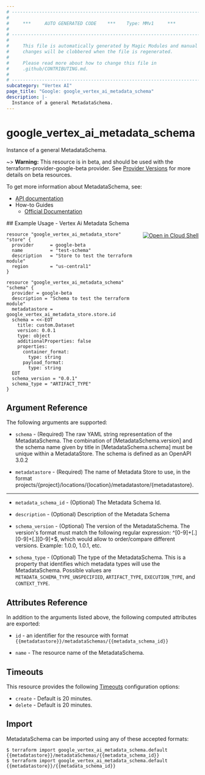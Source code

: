 ```yaml
---
# ----------------------------------------------------------------------------
#
#     ***     AUTO GENERATED CODE    ***    Type: MMv1     ***
#
# ----------------------------------------------------------------------------
#
#     This file is automatically generated by Magic Modules and manual
#     changes will be clobbered when the file is regenerated.
#
#     Please read more about how to change this file in
#     .github/CONTRIBUTING.md.
#
# ----------------------------------------------------------------------------
subcategory: "Vertex AI"
page_title: "Google: google_vertex_ai_metadata_schema"
description: |-
  Instance of a general MetadataSchema.
---
```


# google\_vertex\_ai\_metadata\_schema

Instance of a general MetadataSchema.

~> **Warning:** This resource is in beta, and should be used with the terraform-provider-google-beta provider.
See [Provider Versions](https://terraform.io/docs/providers/google/guides/provider_versions.html) for more details on beta resources.

To get more information about MetadataSchema, see:

* [API documentation](https://cloud.google.com/vertex-ai/docs/reference/rest/v1/projects.locations.metadataStores.metadataSchemas)
* How-to Guides
    * [Official Documentation](https://cloud.google.com/vertex-ai/docs)

<div class = "oics-button" style="float: right; margin: 0 0 -15px">
  <a href="https://console.cloud.google.com/cloudshell/open?cloudshell_git_repo=https%3A%2F%2Fgithub.com%2Fterraform-google-modules%2Fdocs-examples.git&cloudshell_working_dir=vertex_ai_metadata_schema&cloudshell_image=gcr.io%2Fgraphite-cloud-shell-images%2Fterraform%3Alatest&open_in_editor=main.tf&cloudshell_print=.%2Fmotd&cloudshell_tutorial=.%2Ftutorial.md" target="_blank">
    <img alt="Open in Cloud Shell" src="//gstatic.com/cloudssh/images/open-btn.svg" style="max-height: 44px; margin: 32px auto; max-width: 100%;">
  </a>
</div>
## Example Usage - Vertex Ai Metadata Schema


```hcl
resource "google_vertex_ai_metadata_store" "store" {
  provider      = google-beta
  name          = "test-schema"
  description   = "Store to test the terraform module"
  region        = "us-central1"
}

resource "google_vertex_ai_metadata_schema" "schema" {
  provider = google-beta
  description = "Schema to test the terraform module"
  metadatastore = google_vertex_ai_metadata_store.store.id
  schema = <<-EOT
    title: custom.Dataset
    version: 0.0.1
    type: object
    additionalProperties: false
    properties:
      container_format:
        type: string
      payload_format:
        type: string
  EOT
  schema_version = "0.0.1"
  schema_type = "ARTIFACT_TYPE"
}
```

## Argument Reference

The following arguments are supported:


* `schema` -
  (Required)
  The raw YAML string representation of the MetadataSchema. The combination of [MetadataSchema.version] and the schema name given by title in [MetadataSchema.schema] must be unique within a MetadataStore. The schema is defined as an OpenAPI 3.0.2

* `metadatastore` -
  (Required)
  The name of Metadata Store to use, in the format projects/{project}/locations/{location}/metadatastore/{metadatastore}.


- - -


* `metadata_schema_id` -
  (Optional)
  The Metadata Schema Id.

* `description` -
  (Optional)
  Description of the Metadata Schema

* `schema_version` -
  (Optional)
  The version of the MetadataSchema. The version's format must match the following regular expression: ^[0-9]+[.][0-9]+[.][0-9]+$, which would allow to order/compare different versions. Example: 1.0.0, 1.0.1, etc.

* `schema_type` -
  (Optional)
  The type of the MetadataSchema. This is a property that identifies which metadata types will use the MetadataSchema.
  Possible values are `METADATA_SCHEMA_TYPE_UNSPECIFIED`, `ARTIFACT_TYPE`, `EXECUTION_TYPE`, and `CONTEXT_TYPE`.


## Attributes Reference

In addition to the arguments listed above, the following computed attributes are exported:

* `id` - an identifier for the resource with format `{{metadatastore}}/metadataSchemas/{{metadata_schema_id}}`

* `name` -
  The resource name of the MetadataSchema.


## Timeouts

This resource provides the following
[Timeouts](/docs/configuration/resources.html#timeouts) configuration options:

- `create` - Default is 20 minutes.
- `delete` - Default is 20 minutes.

## Import


MetadataSchema can be imported using any of these accepted formats:

```
$ terraform import google_vertex_ai_metadata_schema.default {{metadatastore}}/metadataSchemas/{{metadata_schema_id}}
$ terraform import google_vertex_ai_metadata_schema.default {{metadatastore}}/{{metadata_schema_id}}
```
